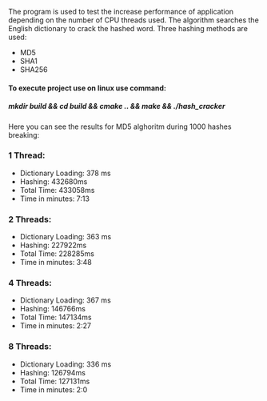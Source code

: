 The program is used to test the increase performance of application depending on the number of CPU threads used. 
The algorithm searches the English dictionary to crack the hashed word.
Three hashing methods are used:
- MD5
- SHA1
- SHA256

#### To execute project use on linux use command:

##### mkdir build && cd build && cmake .. && make && ./hash_cracker


Here you can see the results for MD5 alghoritm during 1000 hashes breaking:

### 1 Thread:
- Dictionary Loading: 378 ms
- Hashing:            432680ms
- Total Time:         433058ms       
- Time in minutes:    7:13


### 2 Threads:
- Dictionary Loading: 363 ms
- Hashing:            227922ms
- Total Time:         228285ms        
- Time in minutes:    3:48


### 4 Threads:
- Dictionary Loading: 367 ms
- Hashing:            146766ms
- Total Time:         147134ms         
- Time in minutes:    2:27


### 8 Threads:
- Dictionary Loading: 336 ms
- Hashing:            126794ms
- Total Time:         127131ms
- Time in minutes:    2:0
